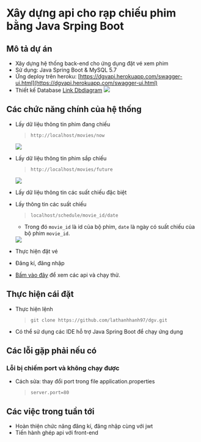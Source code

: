 # Xây dựng api cho rạp chiếu phim bằng Java Srping Boot
## Mô tả dự án
- Xây dựng hệ thống back-end cho ứng dụng đặt vé xem phim
- Sử dụng: Java Spring Boot & MySQL 5.7
- Ứng deploy trên heroku: [https://dgvapi.herokuapp.com/swagger-ui.html](https://dgvapi.herokuapp.com/swagger-ui.html)
- Thiết kế Database 
    [Link Dbdiagram](https://dbdiagram.io/d/5de9c01cedf08a25543ec5c0)
    <img src="https://i.imgur.com/KP4LLZ6.png">

## Các chức năng chính của hệ thống
- Lấy dữ liệu thông tin phim đang chiếu
    > `http://localhost/movies/now` 
    <img src="https://i.imgur.com/tHBnbOz.jpg">
- Lấy dữ liệu thông tin phim sắp chiếu
    > `http://localhost/movies/future` 
    <img src="https://i.imgur.com/uwcUX9M.jpg">
- Lấy dữ liệu thông tin các suất chiếu đặc biệt
- Lấy thông tin các suất chiếu
    > `localhost/schedule/movie_id/date`
                        
   - Trong đó `movie_id` là id của bộ phim, `date` là ngày có suất chiếu của bộ phim `movie_id`. 
  
  <img src="https://i.imgur.com/hAx2KkZ.jpg">
- Thực hiện đặt vé
- Đăng kí, đăng nhập 
- [Bấm vào đây](https://dgvapi.herokuapp.com/swagger-ui.html) để xem các api và chạy thử.
## Thực hiện cái đặt
- Thực hiện lệnh 
    > `git clone https://github.com/lathanhhanh97/dgv.git`
- Có thể sử dụng các IDE hỗ trợ Java Spring Boot để chạy ứng dụng
## Các lỗi gặp phải nếu có
### Lỗi bị chiếm port và không chạy được
- Cách sửa: thay đổi port trong file application.properties
    >`server.port=80`
## Các việc trong tuần tới
- Hoàn thiện chức năng đăng kí, đăng nhập cùng với jwt
- Tiến hành ghép api với front-end